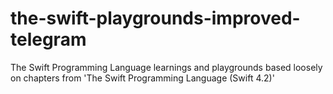 # the-swift-playgrounds-improved-telegram
The Swift Programming Language learnings and playgrounds based loosely on chapters from 'The Swift Programming Language (Swift 4.2)'

